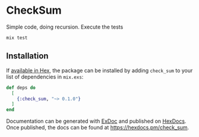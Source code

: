 # CheckSum
Simple code, doing recursion.
Execute the tests
``` shell
mix test
```

## Installation

If [available in Hex](https://hex.pm/docs/publish), the package can be installed
by adding `check_sum` to your list of dependencies in `mix.exs`:

```elixir
def deps do
  [
    {:check_sum, "~> 0.1.0"}
  ]
end
```

Documentation can be generated with [ExDoc](https://github.com/elixir-lang/ex_doc)
and published on [HexDocs](https://hexdocs.pm). Once published, the docs can
be found at <https://hexdocs.pm/check_sum>.

